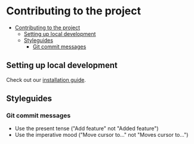 # Contributing to the project

- [Contributing to the project](#contributing-to-the-project)
  - [Setting up local development](#setting-up-local-development)
  - [Styleguides](#styleguides)
    - [Git commit messages](#git-commit-messages)

## Setting up local development

Check out our [installation guide](./install.md).

## Styleguides

### Git commit messages

- Use the present tense ("Add feature" not "Added feature")
- Use the imperative mood ("Move cursor to..." not "Moves cursor to...")
